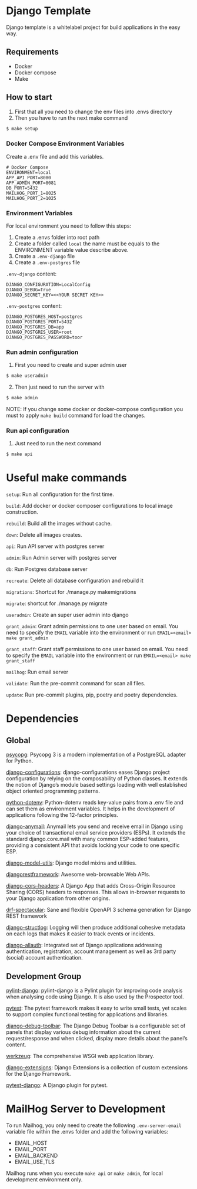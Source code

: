# Django Template

Django template is a whitelabel project for build applications in the easy way.

## Requirements
- Docker
- Docker compose
- Make

## How to start
1. First that all you need to change the env files into .envs directory
2. Then you have to run the next make command

```bash
$ make setup
```

### Docker Compose Environment Variables
Create a .env file and add this variables.

```
# Docker Compose
ENVIRONMENT=local
APP_API_PORT=8080
APP_ADMIN_PORT=8081
DB_PORT=5432
MAILHOG_PORT_1=8025
MAILHOG_PORT_2=1025
```

### Environment Variables
For local environment you need to follow this steps:

1. Create a .envs folder into root path
2. Create a folder called `local` the name must be equals to the ENVIRONMENT variable value describe above.
3. Create a `.env-django` file
4. Create a `.env-postgres` file

`.env-django` content:
```
DJANGO_CONFIGURATION=LocalConfig
DJANGO_DEBUG=True
DJANGO_SECRET_KEY=<<YOUR SECRET KEY>>
```
`.env-postgres` content:
```
DJANGO_POSTGRES_HOST=postgres
DJANGO_POSTGRES_PORT=5432
DJANGO_POSTGRES_DB=app
DJANGO_POSTGRES_USER=root
DJANGO_POSTGRES_PASSWORD=toor
```

### Run admin configuration

1. First you need to create and super admin user

```bash
$ make useradmin
```

2. Then just need to run the server with

```bash
$ make admin
```

NOTE: If you change some docker or docker-compose configuration you must to apply `make build` command for load the changes.

### Run api configuration

1. Just need to run the next command

```bash
$ make api
```

# Useful make commands
`setup`: Run all configuration for the first time.

`build`: Add docker or docker composer configurations to local image construction.

`rebuild`: Build all the images without cache.

`down`: Delete all images creates.

`api`: Run API server with postgres server

`admin`: Run Admin server with postgres server

`db`: Run Postgres database server

`recreate`: Delete all database configuration and rebuild it

`migrations`: Shortcut for ./manage.py makemigrations

`migrate`: shortcut for ./manage.py migrate

`useradmin`: Create an super user admin into django

`grant_admin`: Grant admin permissions to one user based on email. You need to specify the `EMAIL` variable into the environment or run `EMAIL=<email> make grant_admin`

`grant_staff`: Grant staff permissions to one user based on email. You need to specify the `EMAIL` variable into the environment or run `EMAIL=<email> make grant_staff`

`mailhog`: Run email server

`validate`: Run the pre-commit command for scan all files.

`update`: Run pre-commit plugins, pip, poetry and poetry dependencies.

# Dependencies

## Global

[psycopg](https://pypi.org/project/psycopg/): Psycopg 3 is a modern implementation of a PostgreSQL adapter for Python.

[django-configurations](https://django-configurations.readthedocs.io/en/stable/patterns.html): django-configurations eases Django project configuration by relying on the composability of Python classes. It extends the notion of Django’s module based settings loading with well established object oriented programming patterns.

[python-dotenv](https://pypi.org/project/python-dotenv/): Python-dotenv reads key-value pairs from a .env file and can set them as environment variables. It helps in the development of applications following the 12-factor principles.

[django-anymail](https://pypi.org/project/django-anymail/): Anymail lets you send and receive email in Django using your choice of transactional email service providers (ESPs). It extends the standard django.core.mail with many common ESP-added features, providing a consistent API that avoids locking your code to one specific ESP.

[django-model-utils](https://pypi.org/project/django-model-utils/): Django model mixins and utilities.

[djangorestframework](https://pypi.org/project/djangorestframework/): Awesome web-browsable Web APIs.

[django-cors-headers](https://pypi.org/project/django-cors-headers/): A Django App that adds Cross-Origin Resource Sharing (CORS) headers to responses. This allows in-browser requests to your Django application from other origins.

[drf-spectacular](https://pypi.org/project/drf-spectacular/): Sane and flexible OpenAPI 3 schema generation for Django REST framework

[django-structlog](https://django-structlog.readthedocs.io/en/latest/): Logging will then produce additional cohesive metadata on each logs that makes it easier to track events or incidents.

[django-allauth](https://pypi.org/project/django-allauth/): Integrated set of Django applications addressing authentication, registration, account management as well as 3rd party (social) account authentication.


## Development Group
[pylint-django](https://pypi.org/project/pylint-django/): pylint-django is a Pylint plugin for improving code analysis when analysing code using Django. It is also used by the Prospector tool.

[pytest](https://pypi.org/project/pytest/): The pytest framework makes it easy to write small tests, yet scales to support complex functional testing for applications and libraries.

[django-debug-toolbar](https://pypi.org/project/django-debug-toolbar/): The Django Debug Toolbar is a configurable set of panels that display various debug information about the current request/response and when clicked, display more details about the panel’s content.

[werkzeug](https://pypi.org/project/Werkzeug/): The comprehensive WSGI web application library.

[django-extensions](https://pypi.org/project/django-extensions/): Django Extensions is a collection of custom extensions for the Django Framework.

[pytest-django](https://pypi.org/project/pytest-django/): A Django plugin for pytest.

# MailHog Server to Development

To run Mailhog, you only need to create the following `.env-server-email` variable file within the .envs folder and add the following variables:

- EMAIL_HOST
- EMAIL_PORT
- EMAIL_BACKEND
- EMAIL_USE_TLS

Mailhog runs when you execute `make api` or `make admin`, for local development environment only.
